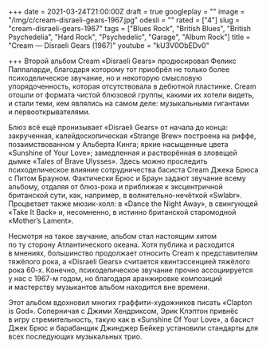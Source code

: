 +++
date = 2021-03-24T21:00:00Z
draft = true
googleplay = ""
image = "/img/c/cream-disraeli-gears-1967.jpg"
odesli = ""
rated = ["4"]
slug = "cream-disraeli-gears-1967"
tags = ["Blues Rock", "British Blues", "British Psychedelia", "Hard Rock", "Psychedelic", "Garage", "Album Rock"]
title = "Cream — Disraeli Gears (1967)"
youtube = "kU3V0ObEDv0"

+++
Второй альбом Cream «Disraeli Gears» продюсировал Феликс Паппаларди, благодаря которому тот приобрёл не только более психоделическое звучание, но и некоторую смысловую упорядоченность, которая отсутствовала в дебютной пластинке. Cream отошли от формата чистой блюзовой группы, какими их хотели видеть, и стали теми, кем являлись на самом деле: музыкальными гигантами и первооткрывателями.

Блюз всё ещё пронизывает «Disraeli Gears» от начала до конца: закрученная, калейдоскопическая «Strange Brew» построена на риффе, позаимствованном у Альберта Кинга; яркие насыщенные цвета «Sunshine of Your Love»; замедленная и растворённая в зловещей дымке «Tales of Brave Ulysses». Здесь можно проследить психоделическое влияние сотрудничества басиста Cream Джека Брюса с Питом Брауном. Фактически Брюс и Браун задают звучание всему альбому, отдаляя от блюз-рока и приближая к эксцентричной британской сути, как, например, в волнительно-нечёткой «Swlabr». Процветает также мюзик-холл: в «Dance the Night Away», в свингующей «Take It Back» и, несомненно, в истинно британской старомодной «Mother’s Lament».

Несмотря на такое звучание, альбом стал настоящим хитом по ту сторону Атлантического океана. Хотя публика и расходится в мнениях, большинство продолжает относить Cream к представителям тяжёлого рока, а «Disraeli Gears» считается квинтэссенцией тяжёлого рока 60-х. Конечно, психоделическое звучание прочно ассоциируется у нас с 1967-м годом, но благодаря аранжировке композиций и мастерству музыкантов альбом находится вне времени.

Этот альбом вдохновил многих граффити-художников писать «Clapton is God». Соперничая с Джими Хендриксом, Эрик Клэптон привнёс в игру стремительность, такую как в «Sunshine Of Your Love», а басист Джек Брюс и барабанщик Джинджер Бейкер установили стандарты для всех последующих музыкальных трио.